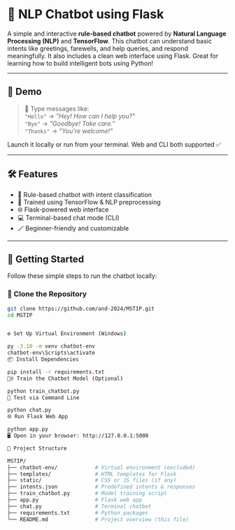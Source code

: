 # 🤖 NLP Chatbot using Flask

A simple and interactive **rule-based chatbot** powered by **Natural Language Processing (NLP)** and **TensorFlow**. This chatbot can understand basic intents like greetings, farewells, and help queries, and respond meaningfully. It also includes a clean web interface using Flask. Great for learning how to build intelligent bots using Python!

---

## 🌟 Demo

> 💬 Type messages like:  
> `"Hello"` → _"Hey! How can I help you?"_  
> `"Bye"` → _"Goodbye! Take care."_  
> `"Thanks"` → _"You're welcome!"_

Launch it locally or run from your terminal. Web and CLI both supported ✅

---

## 🛠️ Features

- 🤖 Rule-based chatbot with intent classification
- 🧠 Trained using TensorFlow & NLP preprocessing
- 🌐 Flask-powered web interface
- 💻 Terminal-based chat mode (CLI)
- 🪄 Beginner-friendly and customizable

---

## 🚀 Getting Started

Follow these simple steps to run the chatbot locally:

### 🔁 Clone the Repository

```bash
git clone https://github.com/and-2024/MSTIP.git
cd MSTIP


⚙️ Set Up Virtual Environment (Windows)

py -3.10 -m venv chatbot-env
chatbot-env\Scripts\activate
📦 Install Dependencies

pip install -r requirements.txt
🏋️‍♀️ Train the Chatbot Model (Optional)

python train_chatbot.py
🧪 Test via Command Line

python chat.py
🌐 Run Flask Web App

python app.py
🖥️ Open in your browser: http://127.0.0.1:5000

📂 Project Structure

MSTIP/
├── chatbot-env/            # Virtual environment (excluded)
├── templates/              # HTML templates for Flask
├── static/                 # CSS or JS files (if any)
├── intents.json            # Predefined intents & responses
├── train_chatbot.py        # Model training script
├── app.py                  # Flask web app
├── chat.py                 # Terminal chatbot
├── requirements.txt        # Python packages
└── README.md               # Project overview (this file)
